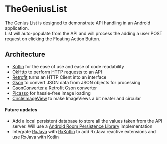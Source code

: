 # TheGeniusList

The Genius List is designed to demonstrate API handling in an Android application.  
List will auto-populate from the API and will process the adding a user POST request on clicking the Floating Action Button.  

## Architecture
* [Kotlin](https://kotlinlang.org/) for the ease of use and ease of code readability
* [OkHttp](https://square.github.io/okhttp/) to perform HTTP requests to an API
* [Retrofit](https://square.github.io/retrofit/) turns an HTTP Client into an interface
* [Gson](https://github.com/google/gson) to convert JSON data from JSON objects for processing
* [GsonConverter](https://github.com/square/retrofit/tree/master/retrofit-converters/gson) a Retrofit Gson converter
* [Picasso](https://square.github.io/picasso/) for hassle-free image loading
* [CircleImageView](https://github.com/hdodenhof/CircleImageView) to make ImageViews a bit neater and circular

#### Future updates
* Add a local persistent database to store all the values taken from the API server. Will use a [Android Room Persistence Library](https://developer.android.com/topic/libraries/architecture/room) implementation
* Integrate [RxJava](https://github.com/ReactiveX/RxJava) with [RxKotlin](https://github.com/ReactiveX/RxKotlin) to add RxJava reactive extensions and use RxJava with Kotlin
